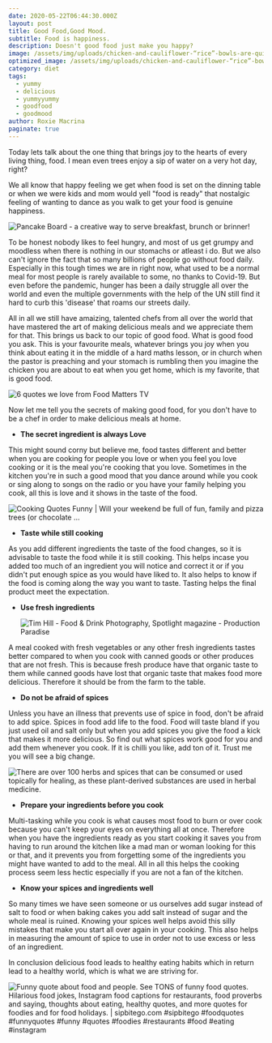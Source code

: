 ```yaml
---
date: 2020-05-22T06:44:30.000Z
layout: post
title: Good Food,Good Mood.
subtitle: Food is happiness.
description: Doesn't good food just make you happy?
image: /assets/img/uploads/chicken-and-cauliflower-“rice”-bowls-are-quick-and-perfect-for___-2-.jpg
optimized_image: /assets/img/uploads/chicken-and-cauliflower-“rice”-bowls-are-quick-and-perfect-for___-2-.jpg
category: diet
tags:
  - yummy
  - delicious
  - yummyyummy
  - goodfood
  - goodmood
author: Roxie Macrina
paginate: true
---
```

Today lets talk about the one thing that brings joy to the hearts of every living thing, food. I mean even trees enjoy a sip of water on a very hot day, right?

We all know that happy feeling we get when food is set on the dinning table or when we were kids and mom would yell "food is ready" that nostalgic feeling of wanting to dance as you walk to get your food is genuine happiness.

<!--StartFragment-->

![Pancake Board - a creative way to serve breakfast, brunch or brinner!](https://i.pinimg.com/236x/97/d2/3a/97d23aae2b2918142fef43d03bfb3711.jpg)

<!--EndFragment-->

To be honest nobody likes to feel hungry, and most of us get grumpy and moodless when there is nothing in our stomachs or atleast i do. But we also can't ignore the fact that so many billions of people go without food daily. Especially in this tough times we are in right now, what used to be a normal meal for most people is rarely available to some, no thanks to Covid-19. But even before the pandemic, hunger has been a daily struggle all over the world and even the multiple governments with the help of the UN still find it hard to curb this 'disease' that roams our streets daily.

All in all we still have amaizing, talented chefs from all over the world that have mastered the art of making delicious meals and we appreciate them for that. This brings us back to our topic of good food. What is good food you ask. This is your favourite meals, whatever brings you joy when you think about eating it in the middle of a hard maths lesson, or in church when the pastor is preaching and your stomach is rumbling then you imagine the chicken you are about to eat when you get home, which is my favorite, that is good food.

<!--StartFragment-->

![6 quotes we love from Food Matters TV](https://i.pinimg.com/236x/07/20/d4/0720d4557697e7527e409e3704624975.jpg)

<!--EndFragment-->

Now let me tell you the secrets of making good food, for you don't have to be a chef in order to make delicious meals at home.

* **The secret ingredient is always Love**

This might sound corny but believe me, food tastes different and better when you are cooking for people you love or when you feel you love cooking or it is the meal you're cooking that you love. Sometimes in the kitchen you're in such a good mood that you dance around while you cook or sing along to songs on the radio or you have your family helping you cook, all this is love and it shows in the taste of the food.

<!--StartFragment-->

![Cooking Quotes Funny | Will your weekend be full of fun, family and pizza trees (or chocolate ...](https://i.pinimg.com/236x/a5/43/22/a54322a5aafcb945a161312108b031c3.jpg)

<!--EndFragment-->

* **Taste while still cooking**

As you add different ingredients the taste of the food changes, so it is advisable to taste the food while it is still cooking. This helps incase you added too much of an ingredient you will notice and correct it or if you didn't put enough spice as you would have liked to. It also helps to know if the food is coming along the way you want to taste. Tasting helps the final product meet the expectation.

* **Use fresh ingredients**

  ![Tim Hill - Food & Drink Photography, Spotlight magazine - Production Paradise](https://i.pinimg.com/236x/66/4c/90/664c90156db023ac049b54fa56041975.jpg)

A meal cooked with fresh vegetables or any other fresh ingredients tastes better compared to when you cook with canned goods or other produces that are not fresh. This is because fresh produce have that organic taste to them while canned goods have lost that organic taste that makes food more delicious. Therefore it should be from the farm to the table.

* **Do not be afraid of spices**

Unless you have an illness that prevents use of spice in food, don't be afraid to add spice. Spices in food add life to the food. Food will taste bland if you just used oil and salt only but when you add spices you give the food a kick that makes it more delicious. So find out what spices work good for you and add them whenever you cook. If it is chilli you like, add ton of it. Trust me you will see a big change.

<!--StartFragment-->

![There are over 100 herbs and spices that can be consumed or used topically for healing, as these plant-derived substances are used in herbal medicine.](https://i.pinimg.com/236x/cc/8c/17/cc8c1713b85bd1ca67e08c1ccfadbab4.jpg)

<!--EndFragment-->

* **Prepare your ingredients before you cook**

Multi-tasking while you cook is what causes most food to burn or over cook because you can't keep your eyes on everything all at once. Therefore when you have the ingredients ready as you start cooking it saves you from having to run around the kitchen like a mad man or woman looking for this or that, and it prevents you from forgetting some of the ingredients you might have wanted to add to the meal. All in all this helps the cooking process seem less hectic especially if you are not a fan of the kitchen. 

* **Know your spices and ingredients well**

So many times we have seen someone or us ourselves add sugar instead of salt to food or when baking cakes you add salt instead of sugar and the whole meal is ruined. Knowing your spices well helps avoid this silly mistakes that make you start all over again in your cooking. This also helps in measuring the amount of spice to use in order not to use excess or less of an ingredient.

In conclusion delicious food leads to healthy eating habits which in return lead to a healthy world, which is what we are striving for.

<!--StartFragment-->

![Funny quote about food and people. See TONS of funny food quotes. Hilarious food jokes, Instagram food captions for restaurants, food proverbs and saying, thoughts about eating, healthy quotes, and more quotes for foodies and for food holidays. | sipbitego.com #sipbitego #foodquotes #funnyquotes #funny #quotes #foodies #restaurants #food #eating #instagram](https://i.pinimg.com/236x/20/d9/17/20d917b75bb3829f4793b4864fca0ff3.jpg)

<!--EndFragment-->